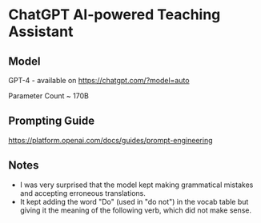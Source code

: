 # ChatGPT AI-powered Teaching Assistant

## Model

GPT-4 - available on https://chatgpt.com/?model=auto

Parameter Count ~ 170B

## Prompting Guide

https://platform.openai.com/docs/guides/prompt-engineering

## Notes

- I was very surprised that the model kept making grammatical mistakes and accepting erroneous translations.
- It kept adding the word "Do" (used in "do not") in the vocab table but giving it the meaning of the following verb, which did not make sense.
